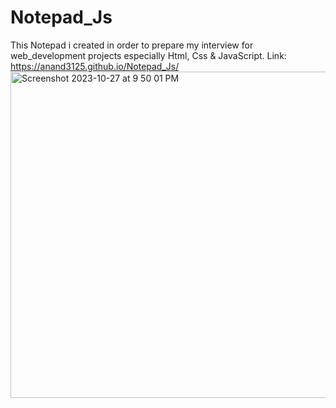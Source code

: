 # Notepad_Js
This Notepad i created in order to prepare my interview for web_development projects especially Html, Css & JavaScript.
Link: https://anand3125.github.io/Notepad_Js/
<img width="522" alt="Screenshot 2023-10-27 at 9 50 01 PM" src="https://github.com/Anand3125/Notepad_Js/assets/124582976/bff87386-b8c9-44ca-a92d-2361907fa24c">
